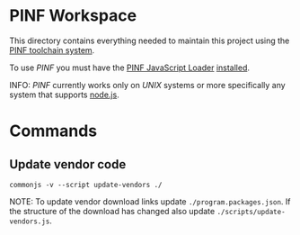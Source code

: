 PINF Workspace
==============

This directory contains everything needed to maintain this project using the
[PINF toolchain system](http://www.christophdorn.com/Research/#pinf).

To use *PINF* you must have the [PINF JavaScript Loader](https://github.com/pinf/loader-js) 
[installed](https://github.com/pinf/loader-js/blob/master/docs/Setup.md).

INFO: *PINF* currently works only on *UNIX* systems or more specifically any system that supports 
[node.js](http://nodejs.org/).


Commands
========

Update vendor code
------------------

    commonjs -v --script update-vendors ./

NOTE: To update vendor download links update `./program.packages.json`. If the structure of the
download has changed also update `./scripts/update-vendors.js`.
